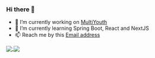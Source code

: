 ### Hi there 👋

- 🔭 I’m currently working on [MultiYouth](http://multiyouth.com)
- 🌱 I’m currently learning Spring Boot, React and NextJS
- 📫 Reach me by this [Email address](mailto:rajanvalencia@au.com)

<a href="https://github.com/anuraghazra/github-readme-stats">
  <img align="center" src="https://github-readme-stats.vercel.app/api?username=rajanvalencia&count_private=true&show_icons=true&theme=monokai" />
</a>
<a href="https://github.com/anuraghazra/convoychat">
  <img align="center" src="https://github-readme-stats.vercel.app/api/top-langs/?username=rajanvalencia&layout=compact&count_private=true&show_icons=true&theme=monokai" />
</a>
